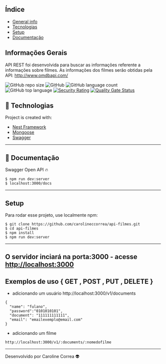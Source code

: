 ## Índice
* [General info](#general-info)
* [Tecnologias](#tecnologias)
* [Setup](#setup)
* [Documentação](#documentação)

## Informações Gerais
API REST foi desenvolvida para buscar as informações referente a informações sobre filmes.
As informações dos filmes serão obtidas pela API: http://www.omdbapi.com/

![GitHub repo size](https://img.shields.io/github/repo-size/carolineccorrea/movies-api)
![GitHub](https://img.shields.io/github/license/carolineccorrea/movies-api)
![GitHub language count](https://img.shields.io/github/languages/count/carolineccorrea/movies-api)
![GitHub top language](https://img.shields.io/github/languages/top/carolineccorrea/movies-api)
 [![Security Rating](https://sonarcloud.io/api/project_badges/measure?project=carolineccorrea_movies-api&metric=security_rating)](https://sonarcloud.io/dashboard?id=carolineccorrea_movies-api)
[![Quality Gate Status](https://sonarcloud.io/api/project_badges/measure?project=carolineccorrea_movies-api&metric=alert_status)](https://sonarcloud.io/dashboard?id=carolineccorrea_movies-api)

## 🚀 Technologias
Project is created with: 
* [Nest Framework](https://nestjs.com)
* [Mongoose](https://mongoosejs.com)
* [Swagger](https://swagger.io)
---

## 📰 Documentação
Swagger Open API 🔥

```
$ npm run dev:server
$ localhost:3000/docs
```
---

## Setup
Para rodar esse projeto, use localmente npm:

```
$ git clone https://github.com/carolineccorrea/api-filmes.git
$ cd api-filmes
$ npm install
$ npm run dev:server
```
---

## O servidor inciará na porta:3000 - acesse <http://localhost:3000> 

## Exemplos de uso { GET , POST , PUT , DELETE }

* adicionando um usuário
http://localhost:3000/v1/documents

```
{
  "name": "fulano",
  "password":"0101010101",
  "document": "111111111111",
  "email": "emailexemplo@email.com"
}

```

* adicionando um filme
```
http://localhost:3000/v1/:documents/:nomedofilme

```
---
Desenvolvido por Caroline Correa 👽
